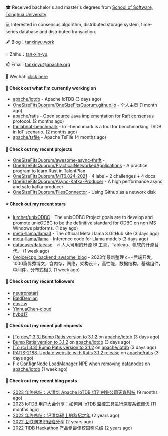 🎓 Received bachelor's and master's degrees from [School of Software, Tsinghua University](https://www.thss.tsinghua.edu.cn/)

💻 Interested in consensus algorithm, distributed storage system, time-series database and distributed transaction.

🖋 Blog：[tanxinyu.work](https://tanxinyu.work)

💡 Zhihu：[tan-xin-yu](https://www.zhihu.com/people/tan-xin-yu-22)

📫 Email: [tanxinyu@apache.org](mailto:tanxinyu@apache.org)

💬 Wechat: [click here](https://github.com/LebronAl/LebronAl/issues/1)

#### 👷 Check out what I'm currently working on

- [apache/iotdb](https://github.com/apache/iotdb) - Apache IoTDB (3 days ago)
- [OneSizeFitsQuorum/OneSizeFitsQuorum.github.io](https://github.com/OneSizeFitsQuorum/OneSizeFitsQuorum.github.io) - 个人主页 (1 month ago)
- [apache/ratis](https://github.com/apache/ratis) - Open source Java implementation for Raft consensus protocol. (2 months ago)
- [thulab/iot-benchmark](https://github.com/thulab/iot-benchmark) - IoT-benchmark is a tool for benchmarking TSDB in IoT scenario. (2 months ago)
- [apache/tsfile](https://github.com/apache/tsfile) - Apache TsFile (4 months ago)

#### 🌱 Check out my recent projects

- [OneSizeFitsQuorum/awesome-async-thrift](https://github.com/OneSizeFitsQuorum/awesome-async-thrift) - 
- [OneSizeFitsQuorum/PracticalNetworkedApplications](https://github.com/OneSizeFitsQuorum/PracticalNetworkedApplications) - A practice program to learn Rust in TalentPlan
- [OneSizeFitsQuorum/MIT6.824-2021](https://github.com/OneSizeFitsQuorum/MIT6.824-2021) - 4 labs &#43; 2 challenges &#43; 4 docs
- [OneSizeFitsQuorum/Async-Kafka-Producer](https://github.com/OneSizeFitsQuorum/Async-Kafka-Producer) - A high performance async and safe kafka producer
- [OneSizeFitsQuorum/FilesConnector](https://github.com/OneSizeFitsQuorum/FilesConnector) - Using Github as a network disk

#### ⭐ Check out my recent stars

- [lurcher/unixODBC](https://github.com/lurcher/unixODBC) - The unixODBC Project goals are to develop and promote unixODBC to be the definitive standard for ODBC on non MS Windows platforms. (1 day ago)
- [meta-llama/llama3](https://github.com/meta-llama/llama3) - The official Meta Llama 3 GitHub site (3 days ago)
- [meta-llama/llama](https://github.com/meta-llama/llama) - Inference code for Llama models (3 days ago)
- [dataease/dataease](https://github.com/dataease/dataease) - 🔥 人人可用的开源 BI 工具，Tableau、帆软的开源替代。 (1 week ago)
- [0voice/cpp_backend_awsome_blog](https://github.com/0voice/cpp_backend_awsome_blog) - 2023年最新整理 c&#43;&#43;后端开发，1000篇优秀博文，含内存，网络，架构设计，高性能，数据结构，基础组件，中间件，分布式相关 (1 week ago)

#### 👯 Check out my recent followers

- [neutronstarj](https://github.com/neutronstarj)
- [BaldDemian](https://github.com/BaldDemian)
- [eust-w](https://github.com/eust-w)
- [YinhuaChen-cloud](https://github.com/YinhuaChen-cloud)
- [hybd17](https://github.com/hybd17)

#### 🔨 Check out my recent pull requests

- [[To dev/1.3.3] Bump Ratis version to 3.1.2 ](https://github.com/apache/iotdb/pull/14046) on [apache/iotdb](https://github.com/apache/iotdb) (3 days ago)
- [Bump Ratis version to 3.1.2](https://github.com/apache/iotdb/pull/14044) on [apache/iotdb](https://github.com/apache/iotdb) (3 days ago)
- [[To rc/1.3.3] Bump Ratis version to 3.1.2](https://github.com/apache/iotdb/pull/14043) on [apache/iotdb](https://github.com/apache/iotdb) (3 days ago)
- [RATIS-2188. Update website with Ratis 3.1.2 release](https://github.com/apache/ratis/pull/1176) on [apache/ratis](https://github.com/apache/ratis) (3 days ago)
- [Fix ConfignNode LoadManager NPE when removing datanodes](https://github.com/apache/iotdb/pull/14016) on [apache/iotdb](https://github.com/apache/iotdb) (1 week ago)

#### 📜 Check out my recent blog posts

- [2023 年终总结：从清华 Apache IoTDB 组到创业公司天谋科技](https://tanxinyu.work/2023-annual-summary/) (9 months ago)
- [2023 IoTDB 用户大会分享：如何用 IoTDB 监控工具进行深度系统调优](https://tanxinyu.work/2023-iotdb-submit/) (11 months ago)
- [2022 年终总结：记清华硕士的秋招之年](https://tanxinyu.work/2022-annual-summary/) (2 years ago)
- [2022 互联网求职经验分享](https://tanxinyu.work/2022-internet-job-hunting-experience-sharing/) (2 years ago)
- [2022 TiDB Hackathon 产品组最佳校园奖总结](https://tanxinyu.work/2022-tidb-hackathon/) (2 years ago)

